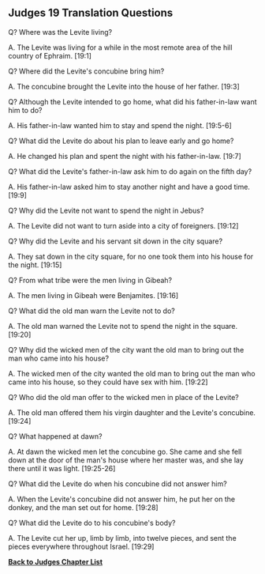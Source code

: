 ## Judges 19 Translation Questions ##

Q? Where was the Levite living?

A. The Levite was living for a while in the most remote area of the hill country of Ephraim. [19:1]

Q? Where did the Levite's concubine bring him?

A. The concubine brought the Levite into the house of her father. [19:3]

Q? Although the Levite intended to go home, what did his father-in-law want him to do?

A. His father-in-law wanted him to stay and spend the night. [19:5-6]

Q? What did the Levite do about his plan to leave early and go home?

A. He changed his plan and spent the night with his father-in-law. [19:7]

Q? What did the Levite's father-in-law ask him to do again on the fifth day?

A. His father-in-law asked him to stay another night and have a good time. [19:9]

Q? Why did the Levite not want to spend the night in Jebus?

A. The Levite did not want to turn aside into a city of foreigners. [19:12]

Q? Why did the Levite and his servant sit down in the city square?

A. They sat down in the city square, for no one took them into his house for the night. [19:15]

Q? From what tribe were the men living in Gibeah?

A. The men living in Gibeah were Benjamites. [19:16]

Q? What did the old man warn the Levite not to do?

A. The old man warned the Levite not to spend the night in the square. [19:20]

Q? Why did the wicked men of the city want the old man to bring out the man who came into his house?

A. The wicked men of the city wanted the old man to bring out the man who came into his house, so they could have sex with him. [19:22]

Q? Who did the old man offer to the wicked men in place of the Levite?

A. The old man offered them his virgin daughter and the Levite's concubine. [19:24]

Q? What happened at dawn?

A. At dawn the wicked men let the concubine go. She came and she fell down at the door of the man's house where her master was, and she lay there until it was light. [19:25-26]

Q? What did the Levite do when his concubine did not answer him?

A. When the Levite's concubine did not answer him, he put her on the donkey, and the man set out for home. [19:28]

Q? What did the Levite do to his concubine's body?

A. The Levite cut her up, limb by limb, into twelve pieces, and sent the pieces everywhere throughout Israel. [19:29]

__[Back to Judges Chapter List](./)__


